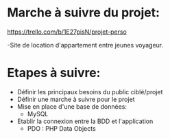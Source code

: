 # Marche à suivre du projet:

https://trello.com/b/1E27pisN/projet-perso

-Site de location d'appartement entre jeunes voyageur.

# Etapes à suivre:

- Définir les principaux besoins du public ciblé/projet
- Définir une marche à suivre pour le projet
- Mise en place d'une base de données:
  - MySQL
- Etablir la connexion entre la BDD et l'application
  - PDO : PHP Data Objects